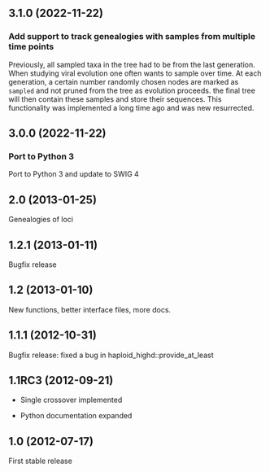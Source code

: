 ## 3.1.0 (2022-11-22)

### Add support to track genealogies with samples from multiple time points

Previously, all sampled taxa in the tree had to be from the last generation. When studying viral evolution one often wants to sample over time. At each generation, a certain number randomly chosen nodes are marked as `sampled` and not pruned from the tree as evolution proceeds. the final tree will then contain these samples and store their sequences. This functionality was implemented a long time ago and was new resurrected.

## 3.0.0 (2022-11-22)

### Port to Python 3

Port to Python 3 and update to SWIG 4

## 2.0 (2013-01-25)

Genealogies of loci

## 1.2.1 (2013-01-11)

Bugfix release

## 1.2 (2013-01-10)

New functions, better interface files, more docs.

## 1.1.1 (2012-10-31)

Bugfix release: fixed a bug in haploid_highd::provide_at_least

## 1.1RC3 (2012-09-21)

- Single crossover implemented

- Python documentation expanded

## 1.0 (2012-07-17)

First stable release
